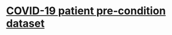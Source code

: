 # [COVID-19 patient pre-condition dataset](https://www.kaggle.com/datasets/tanmoyx/covid19-patient-precondition-dataset?select=covid.csv)
